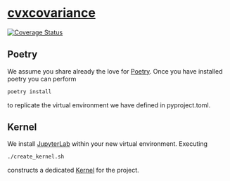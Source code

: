 # [cvxcovariance](http://www.cvxgrp.org/cov_pred_finance)

[![Coverage Status](https://coveralls.io/repos/github/cvxgrp/cvxcovariance/badge.svg?branch=main)](https://coveralls.io/github/cvxgrp/cvxcovariance?branch=main)

## Poetry

We assume you share already the love for [Poetry](https://python-poetry.org). Once you have installed poetry you can perform

```bash
poetry install
```

to replicate the virtual environment we have defined in pyproject.toml.

## Kernel

We install [JupyterLab](https://jupyter.org) within your new virtual environment. Executing

```bash
./create_kernel.sh
```

constructs a dedicated [Kernel](https://docs.jupyter.org/en/latest/projects/kernels.html) for the project.


